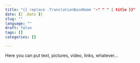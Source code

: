 ```yaml
---
title: "{{ replace .TranslationBaseName "-" " " | title }}"
date: {{ .Date }}
slug: ""
language: ""
draft: false
tags: []
categories: []

---
```

Here you can put text, pictures, video, links, whatever...
